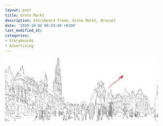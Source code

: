```yaml
---
layout: post
title: Grote Markt
description: Storyboard frame, Grote Markt, Brussel
date: '2020-10-02 09:24:48 +0100'
last_modified_at:
categories:
- Storyboards
- Advertising
---
```

![Storyboard frame Grote Markt, Brussel](/images/Victoria-rough-storyboard-second-pass-board-01.png)
